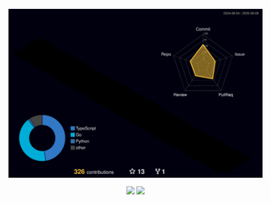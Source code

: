 <p align="center" >
	<picture>
	  <source media="(prefers-color-scheme: dark)"  srcset="https://raw.githubusercontent.com/BlackBuck/BlackBuck/output-3d-contrib/night.svg" />
	  <source media="(prefers-color-scheme: light)" srcset="https://raw.githubusercontent.com/BlackBuck/BlackBuck/output-3d-contrib/day.svg" />
	  <img alt="github profile contributions chart"    src="https://raw.githubusercontent.com/BlackBuck/BlackBuck/output-3d-contrib/night.svg" />
	</picture>
</p>
<p align="center">
  <img height="200" src="https://github-readme-stats.vercel.app/api?username=BlackBuck&count_private=true&theme=dark&include_all_commits=true&show_icons=true&custom_title=BlackBuck%27s%20GitHub%20stats" />
  <img height="200" src="https://github-readme-streak-stats.herokuapp.com/?user=BlackBuck&theme=dark&hide_border=false" />
</p>
